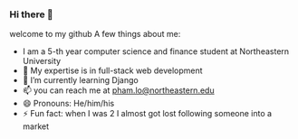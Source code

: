 ### Hi there 👋
welcome to my github
A few things about me:
- I am a 5-th year computer science and finance student at Northeastern University
- 🔭 My expertise is in full-stack web development 
- 🌱 I’m currently learning Django 
- 📫 you can reach me at pham.lo@northeastern.edu
- 😄 Pronouns: He/him/his
- ⚡ Fun fact: when I was 2 I almost got lost following someone into a market
<!--
**phamlo123/phamlo123** is a ✨ _special_ ✨ repository because its `README.md` (this file) appears on your GitHub profile.

Here are some ideas to get you started:

- 🔭 I’m currently working on ...
- 🌱 I’m currently learning ...
- 👯 I’m looking to collaborate on ...
- 💬 Ask me about ...

- 😄 Pronouns: ...
- ⚡ Fun fact: ...
-->
